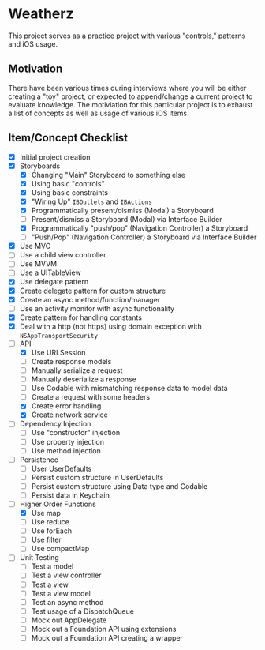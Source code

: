 # Weatherz

This project serves as a practice project with various "controls," patterns and iOS usage.

## Motivation

There have been various times during interviews where you will be either creating a "toy" project, or expected to append/change a current project to evaluate knowledge.  The motiviation for this particular project is to exhaust a list of concepts as well as usage of various iOS items.

## Item/Concept Checklist

- [x] Initial project creation
- [x] Storyboards
  - [x] Changing "Main" Storyboard to something else
  - [x] Using basic "controls"
  - [x] Using basic constraints
  - [x] "Wiring Up" `IBOutlets` and `IBActions`
  - [x] Programmatically present/dismiss (Modal) a Storyboard
  - [ ] Present/dismiss a Storyboard (Modal) via Interface Builder
  - [x] Programmatically "push/pop" (Navigation Controller) a Storyboard
  - [ ] "Push/Pop" (Navigation Controller) a Storyboard via Interface Builder
- [x] Use MVC
- [ ] Use a child view controller
- [ ] Use MVVM
- [ ] Use a UITableView
- [x] Use delegate pattern
- [x] Create delegate pattern for custom structure
- [x] Create an async method/function/manager
- [ ] Use an activity monitor with async functionality
- [x] Create pattern for handling constants
- [x] Deal with a http (not https) using domain exception with `NSAppTransportSecurity`
- [ ] API
  - [x] Use URLSession
  - [ ] Create response models
  - [ ] Manually serialize a request
  - [ ] Manually deserialize a response
  - [ ] Use Codable with mismatching response data to model data
  - [ ] Create a request with some headers
  - [x] Create error handling
  - [x] Create network service
- [ ] Dependency Injection
  - [ ] Use "constructor" injection
  - [ ] Use property injection
  - [ ] Use method injection
- [ ] Persistence
  - [ ] User UserDefaults
  - [ ] Persist custom structure in UserDefaults
  - [ ] Persist custom structure using Data type and Codable
  - [ ] Persist data in Keychain
- [ ] Higher Order Functions
  - [x] Use map
  - [ ] Use reduce
  - [ ] Use forEach
  - [ ] Use filter
  - [ ] Use compactMap
- [ ] Unit Testing
  - [ ] Test a model
  - [ ] Test a view controller
  - [ ] Test a view
  - [ ] Test a view model
  - [ ] Test an async method
  - [ ] Test usage of a DispatchQueue
  - [ ] Mock out AppDelegate
  - [ ] Mock out a Foundation API using extensions
  - [ ] Mock out a Foundation API creating a wrapper
